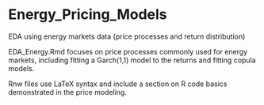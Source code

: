 # Energy_Pricing_Models
EDA using energy markets data (price processes and return distribution)

EDA_Energy.Rmd focuses on price processes commonly used for energy markets, 
including fitting a Garch(1,1) model to the returns and fitting copula models. 

Rnw files use LaTeX syntax and include a section on R code basics
demonstrated in the price modeling.
